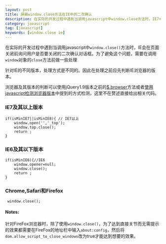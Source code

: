 ```yaml
---
layout: post
title: 屏蔽window.close方法在IE中的二次确认
description: 在实际的开发过程中遇到当调用javascript中window.close方法时，IE7+会在页面关闭前询问用户是否要关闭的二次确认对话框。为了避免这个问题，需要在调用window对象的close方法前做一些处理
category: javascript
tag: [javascript]
keywords: [window.close ie]
---
```


在实际的开发过程中遇到当调用javascript中`window.close()`方法时，IE会在页面关闭前询问用户是否要关闭的二次确认对话框。为了避免这个问题，需要在调用`window`对象的`close`方法前做一些处理

针对IE的不同版本，处理方式是不同的。因此在处理之前应先判断IE浏览器的版本。

浏览器及其版本的判断可以使用jQuery1.9版本之前的[$.browser](http://api.jquery.com/jQuery.browser/)方法或者[使用javascript检测浏览器版本](/blog/2009/08/24/javacript-broswer-check/)中提到的方式检测，这里不在赘述直接给出相关代码。

### IE7及其以上版本

    if(isMinIE7||isMinIE8){ // IE7以上  
        window.open('','_top');  
        window.top.close();  
        return ;  
    }  
    
### IE6及其以下版本

    if(isMinIE6){//IE6   
        window.opener=null;  
        window.close();  
        return ;  
    }  

### Chrome,Safari和Firefox

     window.close(); 
     
<div class="alert alert-error">
<h4>Notes: </h4> 针对FireFox浏览器时，除了使用<code>window.close()</code>，为了达到直接关节而无需提示的效果都需要在FireFox的地址栏中输入<code>about:config</code>，然后将<code>dom.allow_script_to_close_windows</code>改为true才能达到想要的效果。
</div>
